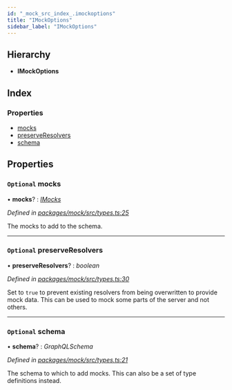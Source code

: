 ```yaml
---
id: "_mock_src_index_.imockoptions"
title: "IMockOptions"
sidebar_label: "IMockOptions"
---
```


## Hierarchy

* **IMockOptions**

## Index

### Properties

* [mocks](_mock_src_index_.imockoptions.md#optional-mocks)
* [preserveResolvers](_mock_src_index_.imockoptions.md#optional-preserveresolvers)
* [schema](_mock_src_index_.imockoptions.md#optional-schema)

## Properties

### `Optional` mocks

• **mocks**? : *[IMocks](_mock_src_index_.imocks.md)*

*Defined in [packages/mock/src/types.ts:25](https://github.com/ardatan/graphql-tools/blob/master/packages/mock/src/types.ts#L25)*

The mocks to add to the schema.

___

### `Optional` preserveResolvers

• **preserveResolvers**? : *boolean*

*Defined in [packages/mock/src/types.ts:30](https://github.com/ardatan/graphql-tools/blob/master/packages/mock/src/types.ts#L30)*

Set to `true` to prevent existing resolvers from being overwritten to provide
mock data. This can be used to mock some parts of the server and not others.

___

### `Optional` schema

• **schema**? : *GraphQLSchema*

*Defined in [packages/mock/src/types.ts:21](https://github.com/ardatan/graphql-tools/blob/master/packages/mock/src/types.ts#L21)*

The schema to which to add mocks. This can also be a set of type definitions instead.
